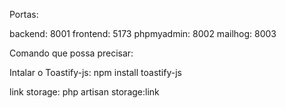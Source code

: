 Portas:

backend: 8001
frontend: 5173
phpmyadmin: 8002
mailhog: 8003


Comando que possa precisar:

Intalar o Toastify-js:
 npm install toastify-js

link storage:
php artisan storage:link
